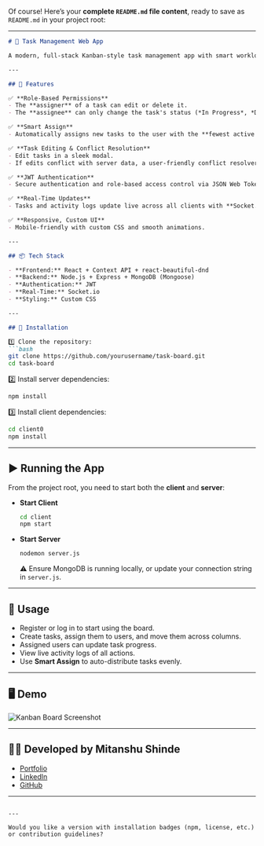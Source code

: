 Of course! Here’s your **complete `README.md` file content**, ready to save as `README.md` in your project root:

---

````markdown
# 📝 Task Management Web App

A modern, full-stack Kanban-style task management app with smart workload balancing, secure JWT authentication, and a responsive, professional UI.

---

## 🚀 Features

✅ **Role-Based Permissions**
- The **assigner** of a task can edit or delete it.
- The **assignee** can only change the task's status (*In Progress*, *Done*), but cannot edit task details.

✅ **Smart Assign**
- Automatically assigns new tasks to the user with the **fewest active tasks**, balancing workload smartly.

✅ **Task Editing & Conflict Resolution**
- Edit tasks in a sleek modal.
- If edits conflict with server data, a user-friendly conflict resolver helps merge changes.

✅ **JWT Authentication**
- Secure authentication and role-based access control via JSON Web Tokens.

✅ **Real-Time Updates**
- Tasks and activity logs update live across all clients with **Socket.io**.

✅ **Responsive, Custom UI**
- Mobile-friendly with custom CSS and smooth animations.

---

## 📦 Tech Stack

- **Frontend:** React + Context API + react-beautiful-dnd  
- **Backend:** Node.js + Express + MongoDB (Mongoose)  
- **Authentication:** JWT  
- **Real-Time:** Socket.io  
- **Styling:** Custom CSS

---

## 🔧 Installation

1️⃣ Clone the repository:
```bash
git clone https://github.com/yourusername/task-board.git
cd task-board
````

2️⃣ Install server dependencies:

```bash
npm install
```

3️⃣ Install client dependencies:

```bash
cd client0
npm install
```

---

## ▶️ Running the App

From the project root, you need to start both the **client** and **server**:

* **Start Client**

  ```bash
  cd client
  npm start
  ```

* **Start Server**

  ```bash
  nodemon server.js
  ```

  ⚠️ Ensure MongoDB is running locally, or update your connection string in `server.js`.

---

## 📖 Usage

* Register or log in to start using the board.
* Create tasks, assign them to users, and move them across columns.
* Assigned users can update task progress.
* View live activity logs of all actions.
* Use **Smart Assign** to auto-distribute tasks evenly.

---

## 🖥️ Demo

![Kanban Board Screenshot](https://via.placeholder.com/900x400?text=Task+Management+Demo)

---

## 👨‍💻 Developed by Mitanshu Shinde

* [Portfolio](https://gentle-profiterole-dda1b8.netlify.app/)
* [LinkedIn](https://linkedin.com)
* [GitHub](https://github.com/yourusername)

---

```

---

Would you like a version with installation badges (npm, license, etc.) or contribution guidelines?
```
